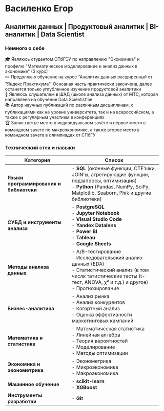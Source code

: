 # Василенко Егор 
## Аналитик данных | Продуктовый аналитик | BI-аналитик | Data Scientist
### Немного о себе
🎓 Являюсь студентом СПбГЭУ по направлению "Экономика" и профилю "Математическое моделирование и анализ данных в экономике" (3 курс) <br>
✏️ Продолжаю обучение на курсе "Аналитик данных расширенный от "Яндекс Практикума". Основная часть практически закончена, далее останется только углубленное изучение продуктовой аналитики <br>
🌱 Являюсь слушателем в ШАД (школе анализа данных) от МТС, которая направлена на обучение Data Scientist'ов <br>
📚 Автор научных публикаций по различным дисциплинам, с публикациями как на уровне университета, так и на всероссийском, а также с регулярным участием в конференциях <br>
🏆 Занял третье место в индивидуальном зачёте и первое место в командном зачете по макроэкономике, а также второе место в командном зачете в олимпиадах от СПбГУ
### Технический стек и навыки
| **Категория**                                | **Список**                                                                                                                                                                                 |
|----------------------------------------------|--------------------------------------------------------------------------------------------------------------------------------------------------------------------------------------------|
| **Языки программирования и библиотеки**      | - **SQL** (оконные функции, CTE'шки, JOIN'ы, агрегирующие функции, подзапросы, оптимизация)<br/>- **Python** (Pandas, NumPy, SciPy, Matplotlib, Seaborn, Phik и другие библиотеки)         |
| **СУБД и инструменты анализа**               | - **PostgreSQL**<br/>- **Jupyter Notebook**<br/>- **Visual Studio Code**<br/>- **Yandex Datalens**<br/>- **Power BI**<br/>- **Tableau**<br/>- **Google Sheets**                            |
| **Методы анализа данных**                    | - A/B-тестирование<br/>- Исследовательский анализ данных (EDA)<br/>- Статистический анализ (в том числк татистические тесты (t-тест, ANOVA, χ² и т.д.) и другое)  <br/>- Прогнозирование   |
| **Бизнес-аналитика**                         | - Анализ рынка<br/>- Анализ конкурентов<br/>- Когортный анализ<br/>- Оценка эффективности маркетинговых кампаний                                                                           |
| **Математика и статистика**                  | - Математическая статистика<br/>- Линейная алгебра<br/>- Теория вероятностей<br/>- Моделирование<br/>- Методы оптимизации                                                                  |
| **Экономика и эконометрика**                 | - Эконометрика<br/>- Микроэкономика<br/>- Макроэкономика                                                                                                                                   |
| **Машинное обучение**                        | - **scikit-learn**<br/>- **XGBoost**                                                                                                                                                       |
| **Инструменты разработки**                   | - **Git**                                                                                                                                                                                  |

